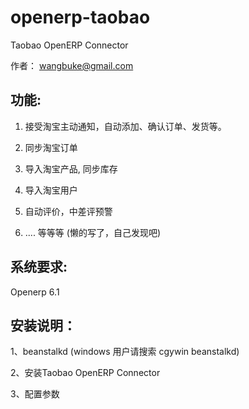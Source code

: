 openerp-taobao
==============

Taobao OpenERP Connector

作者： wangbuke@gmail.com

功能:
------


1. 接受淘宝主动通知，自动添加、确认订单、发货等。


2. 同步淘宝订单


3. 导入淘宝产品, 同步库存


4. 导入淘宝用户


5. 自动评价，中差评预警


6. .... 等等等 (懒的写了，自己发现吧)


系统要求:
--------

Openerp 6.1



安装说明：
----------


1、beanstalkd (windows 用户请搜索 cgywin beanstalkd)

2、安装Taobao OpenERP Connector

3、配置参数

